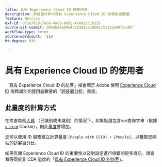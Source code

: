 ```yaml
---
title: 具有 Experience Cloud ID 的使用者
description: 跨裝置分析中具有 Experience Cloud ID 的使用者數量。
feature: Metrics
exl-id: 072e7d2b-3a08-49c6-a892-4cea2cc10159
source-git-commit: d095628e94a45221815b1d08e35132de09f5ed8f
workflow-type: tm+mt
source-wordcount: '119'
ht-degree: 83%

---
```


# 具有 Experience Cloud ID 的使用者

「具有 Experience Cloud ID 的訪客」指會顯示 Adobe 使用 [Experience Cloud ID](https://experienceleague.adobe.com/docs/id-service/using/home.html?lang=zh-Hant) 服務識別的[使用者](people.md)數量的「[跨裝置分析](../cda/overview.md)」量度。

## 此量度的計算方式

在考慮每個[人員](people.md) （已識別或未識別）的情況下，如果點選包含`mid`查詢字串（根據[`s_ecid`](https://experienceleague.adobe.com/docs/core-services/interface/ec-cookies/cookies-analytics.html?lang=zh-Hant) Cookie），則此[量度](overview.md)會增加。

您可以使用 ID 服務建立計算量度 `[People with ECID] ÷ [People]`，以獲取您網站的訪客百分比。

如需有關 Experience Cloud ID 的重要性以及對設定進行偵錯的更多資訊，請查看等同於非 CDA 量度的「[具有 Experience Cloud ID 的訪客](visitors-with-ecid.md)」。
